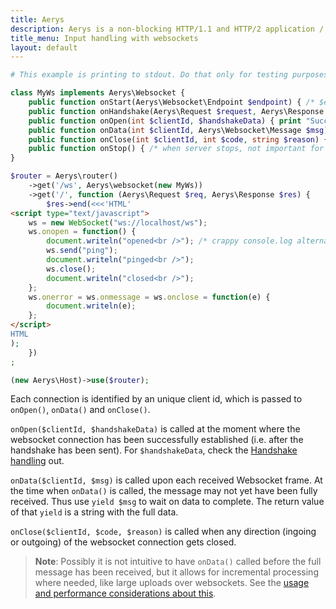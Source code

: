 ```yaml
---
title: Aerys
description: Aerys is a non-blocking HTTP/1.1 and HTTP/2 application / websocket / static file server.
title_menu: Input handling with websockets
layout: default
---
```


```php
# This example is printing to stdout. Do that only for testing purposes!

class MyWs implements Aerys\Websocket {
	public function onStart(Aerys\Websocket\Endpoint $endpoint) { /* $endpoint is for sending */ }
	public function onHandshake(Aerys\Request $request, Aerys\Response $response) { }
	public function onOpen(int $clientId, $handshakeData) { print "Successful Handshake for user with client id $clientId\n"; }
	public function onData(int $clientId, Aerys\Websocket\Message $msg) { print "User with client id $clientId sent: " . yield $msg . "\n"; }
	public function onClose(int $clientId, int $code, string $reason) { print "User with client id $clientId closed connection with code $code\n"; }
	public function onStop() { /* when server stops, not important for now */ }
}

$router = Aerys\router()
	->get('/ws', Aerys\websocket(new MyWs))
	->get('/', function (Aerys\Request $req, Aerys\Response $res) {
		$res->end(<<<'HTML'
<script type="text/javascript">
	ws = new WebSocket("ws://localhost/ws");
	ws.onopen = function() {
		document.writeln("opened<br />"); /* crappy console.log alternative for example purposes */
		ws.send("ping");
		document.writeln("pinged<br />");
		ws.close();
		document.writeln("closed<br />");
	};
	ws.onerror = ws.onmessage = ws.onclose = function(e) {
		document.writeln(e);
	};
</script>
HTML
);
	})
;

(new Aerys\Host)->use($router);
```

Each connection is identified by an unique client id, which is passed to `onOpen()`, `onData()` and `onClose()`.

`onOpen($clientId, $handshakeData)` is called at the moment where the websocket connection has been successfully established (i.e. after the handshake has been sent). For `$handshakeData`, check the [Handshake handling](handshake.md) out.

`onData($clientId, $msg)` is called upon each received Websocket frame. At the time when `onData()` is called, the message may not yet have been fully received. Thus use `yield $msg` to wait on data to complete. The return value of that `yield` is a string with the full data.

`onClose($clientId, $code, $reason)` is called when any direction (ingoing or outgoing) of the websocket connection gets closed.

> **Note**: Possibly it is not intuitive to have `onData()` called before the full message has been received, but it allows for incremental processing where needed, like large uploads over websockets. See the [usage and performance considerations about this](../performance/body.md).
